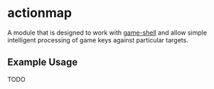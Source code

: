  
# actionmap

A module that is designed to work with
[game-shell](https://github.com/mikolalysenko/game-shell) and allow simple
intelligent processing of game keys against particular targets.

## Example Usage

TODO
